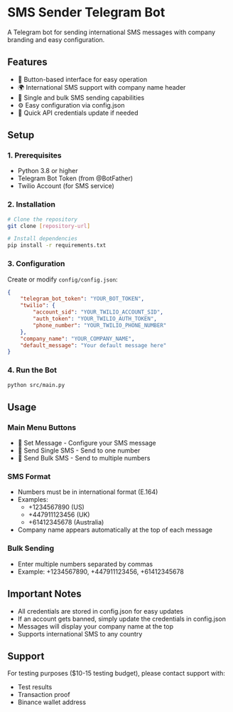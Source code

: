 # SMS Sender Telegram Bot

A Telegram bot for sending international SMS messages with company branding and easy configuration.

## Features
- 📱 Button-based interface for easy operation
- 🌍 International SMS support with company name header
- 📨 Single and bulk SMS sending capabilities
- ⚙️ Easy configuration via config.json
- 🔄 Quick API credentials update if needed

## Setup

### 1. Prerequisites
- Python 3.8 or higher
- Telegram Bot Token (from @BotFather)
- Twilio Account (for SMS service)

### 2. Installation
```bash
# Clone the repository
git clone [repository-url]

# Install dependencies
pip install -r requirements.txt
```

### 3. Configuration
Create or modify `config/config.json`:
```json
{
    "telegram_bot_token": "YOUR_BOT_TOKEN",
    "twilio": {
        "account_sid": "YOUR_TWILIO_ACCOUNT_SID",
        "auth_token": "YOUR_TWILIO_AUTH_TOKEN",
        "phone_number": "YOUR_TWILIO_PHONE_NUMBER"
    },
    "company_name": "YOUR_COMPANY_NAME",
    "default_message": "Your default message here"
}
```

### 4. Run the Bot
```bash
python src/main.py
```

## Usage

### Main Menu Buttons
- 📝 Set Message - Configure your SMS message
- 📱 Send Single SMS - Send to one number
- 📲 Send Bulk SMS - Send to multiple numbers

### SMS Format
- Numbers must be in international format (E.164)
- Examples: 
  - +1234567890 (US)
  - +447911123456 (UK)
  - +61412345678 (Australia)
- Company name appears automatically at the top of each message

### Bulk Sending
- Enter multiple numbers separated by commas
- Example: +1234567890, +447911123456, +61412345678

## Important Notes
- All credentials are stored in config.json for easy updates
- If an account gets banned, simply update the credentials in config.json
- Messages will display your company name at the top
- Supports international SMS to any country

## Support
For testing purposes ($10-15 testing budget), please contact support with:
- Test results
- Transaction proof
- Binance wallet address
